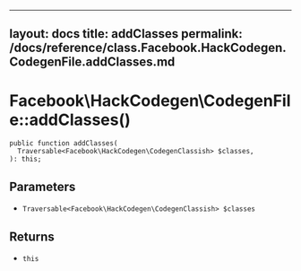 
***

layout: docs
title: addClasses
permalink: /docs/reference/class.Facebook.HackCodegen.CodegenFile.addClasses.md
---







# Facebook\\HackCodegen\\CodegenFile::addClasses()




``` Hack
public function addClasses(
  Traversable<Facebook\HackCodegen\CodegenClassish> $classes,
): this;
```




## Parameters




+ ` Traversable<Facebook\HackCodegen\CodegenClassish> $classes `




## Returns




* ` this `